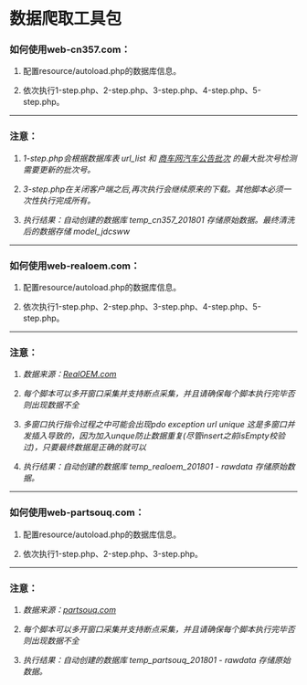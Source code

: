 # 数据爬取工具包

### 如何使用web-cn357.com：

1.  配置resource/autoload.php的数据库信息。

2.  依次执行1-step.php、2-step.php、3-step.php、4-step.php、5-step.php。

***

### 注意：

1.  *1-step.php会根据数据库表 url_list 和 [商车网汽车公告批次](http://www.cn357.com/notice_list/) 的最大批次号检测需要更新的批次号。*

2.  *3-step.php在关闭客户端之后,再次执行会继续原来的下载。其他脚本必须一次性执行完成所有。*

3.  *执行结果：自动创建的数据库 temp_cn357_201801 存储原始数据。最终清洗后的数据存储 model_jdcsww*

***

### 如何使用web-realoem.com：

1.  配置resource/autoload.php的数据库信息。

2.  依次执行1-step.php、2-step.php、3-step.php、4-step.php、5-step.php。

***

### 注意：

1.  *数据来源：[RealOEM.com](http://www.realoem.com/bmw/enUS/select?product=P&archive=0)*

2.  *每个脚本可以多开窗口采集并支持断点采集，并且请确保每个脚本执行完毕否则出现数据不全*

4.  *多窗口执行指令过程之中可能会出现pdo exception url unique 这是多窗口并发插入导致的，因为加入unque防止数据重复(尽管insert之前isEmpty校验过)，只要最终数据是正确的就可以*

4.  *执行结果：自动创建的数据库 temp_realoem_201801 - rawdata 存储原始数据。*

***

### 如何使用web-partsouq.com：

1.  配置resource/autoload.php的数据库信息。

2.  依次执行1-step.php、2-step.php、3-step.php。

***

### 注意：

1.  *数据来源：[partsouq.com](https://partsouq.com/)*

2.  *每个脚本可以多开窗口采集并支持断点采集，并且请确保每个脚本执行完毕否则出现数据不全*

4.  *执行结果：自动创建的数据库 temp_partsouq_201801 - rawdata 存储原始数据。*